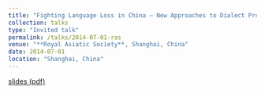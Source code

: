 ```yaml
---
title: "Fighting Language Loss in China – New Approaches to Dialect Preservation"
collection: talks
type: "Invited talk"
permalink: /talks/2014-07-01-ras
venue: "**Royal Asiatic Society**, Shanghai, China"
date: 2014-07-01
location: "Shanghai, China"
---
```


[slides (pdf)](https://keyilan.github.io/files/ras.pdf)
